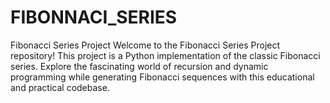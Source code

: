 # FIBONNACI_SERIES
 Fibonacci Series Project Welcome to the Fibonacci Series Project repository! This project is a Python implementation of the classic Fibonacci series. Explore the fascinating world of recursion and dynamic programming while generating Fibonacci sequences with this educational and practical codebase.
